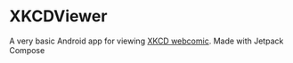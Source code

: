 # XKCDViewer

A very basic Android app for viewing [XKCD webcomic](https://xkcd.com/). Made with Jetpack Compose
